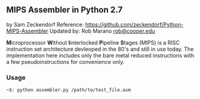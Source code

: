 ## MIPS Assembler in Python 2.7
by Sam Zeckendorf
Reference: https://github.com/zeckendorf/Python-MIPS-Assembler
Updated by: Rob Marano <rob@cooper.edu>

**M**icroprocessor **W**ithout **I**interlocked **P**ipeline **S**tages (MIPS) is a RISC instruction set architecture
devleoped in the 80's and still in use today. The implementation here includes only the bare metal reduced instructions with
a few pseudoinstructions for convenience only.

### Usage
`~$: python assembler.py /path/to/test_file.asm`

